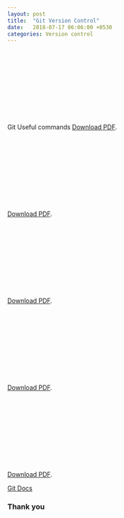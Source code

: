 ```yaml
---
layout: post
title:  "Git Version Control"
date:   2018-07-17 06:06:00 +0530
categories: Version control
---
```



<object data="/assets/git-cheatsheet-EN-dark.pdf" type="application/pdf" width="1000px" height="1000px">
    <embed src="/assets/git-cheatsheet-EN-dark.pdf">
        <p> Git Useful commands <a href="/assets/git-cheatsheet-EN-dark.pdf">Download PDF</a>.</p>
    </embed>
</object>

<object data="/assets/CLI-Cheat-Sheet.pdf" type="application/pdf" width="1000px" height="1000px">
    <embed src="/assets/CLI-Cheat-Sheet.pdf">
        <p> <a href="/assets/CLI-Cheat-Sheet.pdf.pdf">Download PDF</a>.</p>
    </embed>
</object>

<object data="/assets/Git for Subversion Users.pdf" type="application/pdf" width="1000px" height="1000px">
    <embed src="/assets/Git for Subversion Users.pdf">
        <p> <a href="/assets/Git for Subversion Users.pdf">Download PDF</a>.</p>
    </embed>
</object>

<object data="/assets/git-cheatsheet-EN-grey.pdf" type="application/pdf" width="1000px" height="1000px">
    <embed src="/assets/git-cheatsheet-EN-grey.pdf">
        <p> <a href="/assets/git-cheatsheet-EN-grey.pdf">Download PDF</a>.</p>
    </embed>
</object>

<object data="/assets/git-cheatsheet-EN-white.pdf" type="application/pdf" width="1000px" height="1000px">
    <embed src="/assets/git-cheatsheet-EN-white.pdf">
        <p><a href="/assets/git-cheatsheet-EN-white.pdf">Download PDF</a>.</p>
    </embed>
</object>

[Git Docs ](https://github.com/andrew4cloud/Andrews_blog/tree/master/git_docs)

### Thank you
